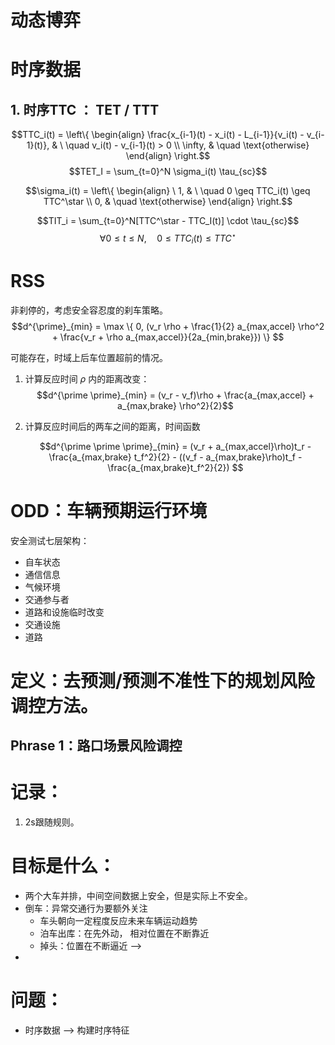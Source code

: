 # 动态博弈 


# 时序数据

## 1. 时序TTC ： TET / TTT 


$$TTC_i(t) = \left\{
    \begin{align}
        \frac{x_{i-1}(t) - x_i(t) - L_{i-1}}{v_i(t) - v_{i-1}(t)}, & \ \quad v_i(t) - v_{i-1}(t) > 0 \\
        \infty, & \quad \text{otherwise}
    \end{align}
    \right.$$
$$TET_I = \sum_{t=0}^N \sigma_i(t) \tau_{sc}$$

$$\sigma_i(t) = \left\{
\begin{align}
 \ 1, & \ \quad 0 \geq TTC_i(t) \geq TTC^\star \\
    0, & \quad \text{otherwise}
\end{align}
\right.$$

$$TIT_i = \sum_{t=0}^N[TTC^\star - TTC_I(t)] \cdot \tau_{sc}$$
$$\forall 0 \leq t \leq N, \quad 0\leq TTC_i(t) \leq TTC^\star$$

# RSS 
非刹停的，考虑安全容忍度的刹车策略。
$$d^{\prime}_{min} = \max \{ 0, (v_r \rho + \frac{1}{2} a_{max,accel} \rho^2 + \frac{v_r + \rho a_{max,accel}}{2a_{min,brake}}) \} $$

可能存在，时域上后车位置超前的情况。 

1. 计算反应时间 $\rho$ 内的距离改变：
   $$d^{\prime \prime}_{min} = (v_r - v_f)\rho + \frac{a_{max,accel} + a_{max,brake} \rho^2}{2}$$

2. 计算反应时间后的两车之间的距离，时间函数 

    $$d^{\prime \prime \prime}_{min} = (v_r + a_{max,accel}\rho)t_r - \frac{a_{max,brake} t_f^2}{2} - ((v_f - a_{max,brake}\rho)t_f - \frac{a_{max,brake}t_f^2}{2}) $$

# ODD：车辆预期运行环境
安全测试七层架构：
- 自车状态
- 通信信息
- 气候环境
- 交通参与者
- 道路和设施临时改变
- 交通设施
- 道路

# 定义：去预测/预测不准性下的规划风险调控方法。

## Phrase 1：路口场景风险调控





# 记录：

1. 2s跟随规则。


# 目标是什么：
- 两个大车并排，中间空间数据上安全，但是实际上不安全。 
- 倒车：异常交通行为要额外关注 
  - 车头朝向一定程度反应未来车辆运动趋势 
  - 泊车出库：在先外动， 相对位置在不断靠近
  - 掉头：位置在不断逼近 --> 
- 

# 问题：
- 时序数据 -->  构建时序特征